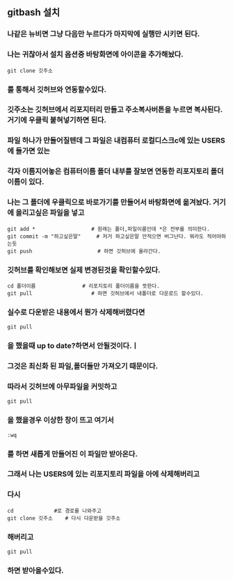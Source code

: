## gitbash 설치

### 나같은 뉴비면 그냥 다음만 누르다가 마지막에 실행만 시키면 된다.
### 나는 귀찮아서 설치 옵션중 바탕화면에 아이콘을 추가해놨다.

```
git clone 깃주소
```

### 를 통해서 깃허브와 연동할수있다.
### 깃주소는 깃허브에서 리포지터리 만들고 주소복사버튼을 누르면 복사된다. 거기에 우클릭 붙혀넣기하면 된다.
### 파일 하나가 만들어질텐데 그 파일은 내컴퓨터 로컬디스크c에 있는 USERS에 들가면 있는 
### 각자 이름지어놓은 컴퓨터이름 폴더 내부를 잘보면 연동한 리포지토리 폴더 이름이 있다.
### 나는 그 폴더에 우클릭으로 바로가기를 만들어서 바탕화면에 옮겨놨다. 거기에 올리고싶은 파일을 넣고

```
git add *                  # 원래는 폴더,파일이름인데 *은 전부를 의미한다.
git commit -m "하고싶은말"     # 저거 하고싶은말 안적으면 버그난다. 뭐라도 적어야하는듯
git push                     # 하면 깃허브에 올라간다.
```
### 깃허브를 확인해보면 실제 변경된것을 확인할수있다. 

```
cd 폴더이름               # 리포지토리 폴더이름을 뜻한다.
git pull                   # 하면 깃허브에서 내폴더로 다운로드 할수있다.
```
### 실수로 다운받은 내용에서 뭔가 삭제해버렸다면
```
git pull
```
### 을 했을때 up to date?하면서 안될것이다.ㅣ
### 그것은 최신화 된 파일,폴더들만 가져오기 때문이다.
### 따라서 깃허브에 아무파일을 커밋하고
```
git pull
```
### 을 했을경우 이상한 창이 뜨고 여기서 
```
:wq 
```
### 를 하면 새롭게 만들어진 이 파일만 받아온다.
### 그래서 나는 USERS에 있는 리포지토리 파일을 아에 삭제해버리고
### 다시
```
cd             #로 경로를 나와주고 
git clone 깃주소    # 다시 다운받을 깃주소
```
### 해버리고

```
git pull
```
### 하면 받아올수있다.
